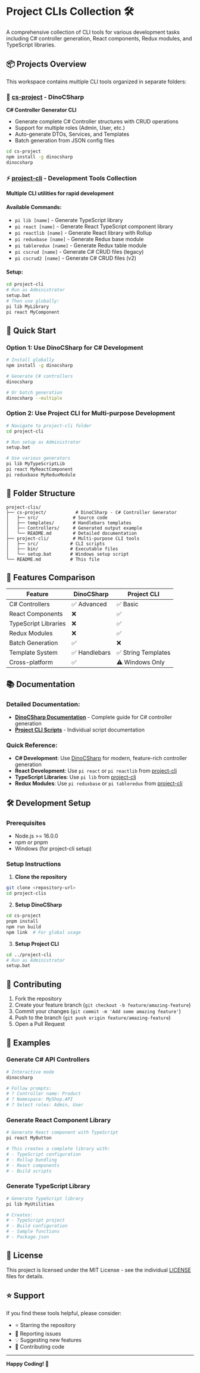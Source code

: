 # Project CLIs Collection 🛠️

A comprehensive collection of CLI tools for various development tasks including C# controller generation, React components, Redux modules, and TypeScript libraries.

## 📦 Projects Overview

This workspace contains multiple CLI tools organized in separate folders:

### 🦕 [cs-project](./cs-project/README.md) - DinoCSharp
**C# Controller Generator CLI**
- Generate complete C# Controller structures with CRUD operations
- Support for multiple roles (Admin, User, etc.)
- Auto-generate DTOs, Services, and Templates
- Batch generation from JSON config files

```bash
cd cs-project
npm install -g dinocsharp
dinocsharp
```

### ⚡ [project-cli](./project-cli/) - Development Tools Collection
**Multiple CLI utilities for rapid development**

#### Available Commands:
- `pi lib [name]` - Generate TypeScript library
- `pi react [name]` - Generate React TypeScript component library  
- `pi reactlib [name]` - Generate React library with Rollup
- `pi reduxbase [name]` - Generate Redux base module
- `pi tableredux [name]` - Generate Redux table module
- `pi cscrud [name]` - Generate C# CRUD files (legacy)
- `pi cscrud2 [name]` - Generate C# CRUD files (v2)

#### Setup:
```bash
cd project-cli
# Run as Administrator
setup.bat
# Then use globally:
pi lib MyLibrary
pi react MyComponent
```

## 🚀 Quick Start

### Option 1: Use DinoCSharp for C# Development
```bash
# Install globally
npm install -g dinocsharp

# Generate C# controllers
dinocsharp

# Or batch generation
dinocsharp --multiple
```

### Option 2: Use Project CLI for Multi-purpose Development
```bash
# Navigate to project-cli folder
cd project-cli

# Run setup as Administrator
setup.bat

# Use various generators
pi lib MyTypeScriptLib
pi react MyReactComponent
pi reduxbase MyReduxModule
```

## 📁 Folder Structure

```
project-clis/
├── cs-project/           # DinoCSharp - C# Controller Generator
│   ├── src/             # Source code
│   ├── templates/       # Handlebars templates
│   ├── Controllers/     # Generated output example
│   └── README.md        # Detailed documentation
├── project-cli/         # Multi-purpose CLI tools
│   ├── src/            # CLI scripts
│   ├── bin/            # Executable files
│   └── setup.bat       # Windows setup script
└── README.md           # This file
```

## 🔧 Features Comparison

| Feature | DinoCSharp | Project CLI |
|---------|------------|-------------|
| C# Controllers | ✅ Advanced | ✅ Basic |
| React Components | ❌ | ✅ |
| TypeScript Libraries | ❌ | ✅ |
| Redux Modules | ❌ | ✅ |
| Batch Generation | ✅ | ❌ |
| Template System | ✅ Handlebars | ✅ String Templates |
| Cross-platform | ✅ | ⚠️ Windows Only |

## 📚 Documentation

### Detailed Documentation:
- **[DinoCSharp Documentation](./cs-project/README.md)** - Complete guide for C# controller generation
- **[Project CLI Scripts](./project-cli/src/)** - Individual script documentation

### Quick Reference:
- **C# Development**: Use [DinoCSharp](./cs-project/README.md) for modern, feature-rich controller generation
- **React Development**: Use `pi react` or `pi reactlib` from [project-cli](./project-cli/)
- **TypeScript Libraries**: Use `pi lib` from [project-cli](./project-cli/)
- **Redux Modules**: Use `pi reduxbase` or `pi tableredux` from [project-cli](./project-cli/)

## 🛠️ Development Setup

### Prerequisites
- Node.js >= 16.0.0
- npm or pnpm
- Windows (for project-cli setup)

### Setup Instructions

1. **Clone the repository**
```bash
git clone <repository-url>
cd project-clis
```

2. **Setup DinoCSharp**
```bash
cd cs-project
pnpm install
npm run build
npm link  # For global usage
```

3. **Setup Project CLI**
```bash
cd ../project-cli
# Run as Administrator
setup.bat
```

## 🤝 Contributing

1. Fork the repository
2. Create your feature branch (`git checkout -b feature/amazing-feature`)
3. Commit your changes (`git commit -m 'Add some amazing feature'`)
4. Push to the branch (`git push origin feature/amazing-feature`)
5. Open a Pull Request

## 📝 Examples

### Generate C# API Controllers
```bash
# Interactive mode
dinocsharp

# Follow prompts:
# ? Controller name: Product
# ? Namespace: MyShop.API
# ? Select roles: Admin, User
```

### Generate React Component Library
```bash
# Generate React component with TypeScript
pi react MyButton

# This creates a complete library with:
# - TypeScript configuration
# - Rollup bundling
# - React components
# - Build scripts
```

### Generate TypeScript Library
```bash
# Generate TypeScript library
pi lib MyUtilities

# Creates:
# - TypeScript project
# - Build configuration
# - Sample functions
# - Package.json
```

## 📄 License

This project is licensed under the MIT License - see the individual [LICENSE](./cs-project/LICENSE) files for details.

## ⭐ Support

If you find these tools helpful, please consider:
- ⭐ Starring the repository
- 🐛 Reporting issues
- 💡 Suggesting new features
- 🤝 Contributing code

---

**Happy Coding! 🚀**